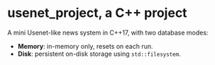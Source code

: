 # usenet_project, a C++ project

A mini Usenet-like news system in C++17, with two database modes:
- **Memory**: in-memory only, resets on each run.  
- **Disk**: persistent on-disk storage using `std::filesystem`.
